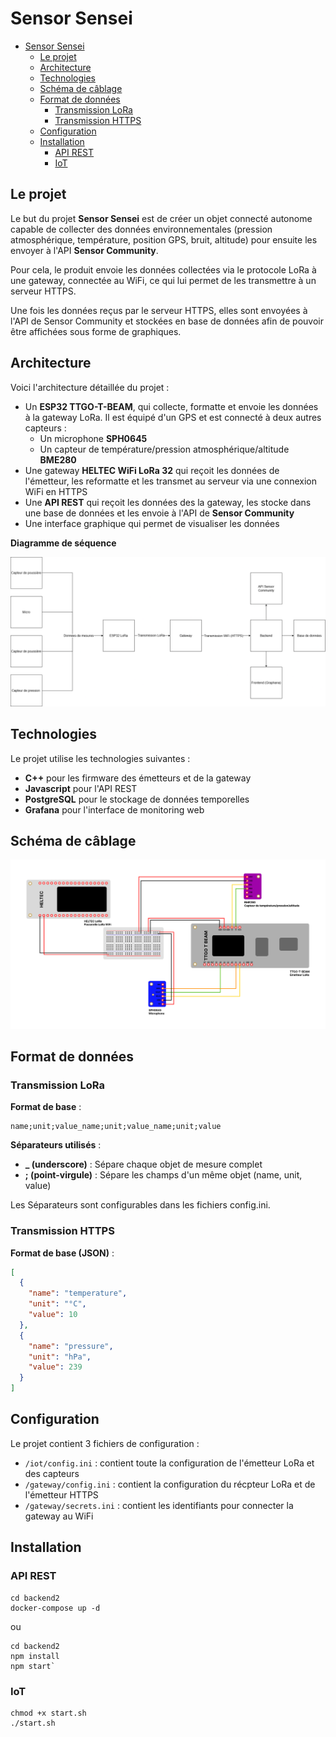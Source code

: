 # Sensor Sensei

- [Sensor Sensei](#sensor-sensei)
  * [Le projet](#le-projet)
  * [Architecture](#architecture)
  * [Technologies](#technologies)
  * [Schéma de câblage](#sch-ma-de-c-blage)
  * [Format de données](#format-de-donn-es)
    + [Transmission LoRa](#transmission-lora)
    + [Transmission HTTPS](#transmission-https)
  * [Configuration](#configuration)
  * [Installation](#installation)
    + [API REST](#api-rest)
    + [IoT](#iot)

## Le projet

Le but du projet **Sensor Sensei** est de créer un objet connecté autonome capable de collecter des données environnementales (pression atmosphérique, température, position GPS, bruit, altitude) pour ensuite les envoyer à l'API **Sensor Community**.

Pour cela, le produit envoie les données collectées via le protocole LoRa à une gateway, connectée au WiFi, ce qui lui permet de les transmettre à un serveur HTTPS.

Une fois les données reçus par le serveur HTTPS, elles sont envoyées à l'API de Sensor Community et stockées en base de données afin de pouvoir être affichées sous forme de graphiques.

## Architecture

Voici l'architecture détaillée du projet :
- Un **ESP32 TTGO-T-BEAM**, qui collecte, formatte et envoie les données à la gateway LoRa. Il est équipé d'un GPS et est connecté à deux autres capteurs :
  - Un microphone **SPH0645**
  - Un capteur de température/pression atmosphérique/altitude **BME280**
- Une gateway **HELTEC WiFi LoRa 32** qui reçoit les données de l'émetteur, les reformatte et les transmet au serveur via une connexion WiFi en HTTPS
- Une **API REST** qui reçoit les données des la gateway, les stocke dans une base de données et les envoie à l'API de **Sensor Community**
- Une interface graphique qui permet de visualiser les données

**Diagramme de séquence**

![Diagramme de séquence du système IoT LoRa](documentation/diagramme_sensor_sensei.png)

## Technologies

Le projet utilise les technologies suivantes :
- **C++** pour les firmware des émetteurs et de la gateway
- **Javascript** pour l'API REST
- **PostgreSQL** pour le stockage de données temporelles
- **Grafana** pour l'interface de monitoring web

## Schéma de câblage

![Schéma de câblage du système IoT LoRa](documentation/schema_cablage.png)

## Format de données

### Transmission LoRa

**Format de base** :

    name;unit;value_name;unit;value_name;unit;value
**Séparateurs utilisés** :
- **_ (underscore)** : Sépare chaque objet de mesure complet
- **; (point-virgule)** : Sépare les champs d'un même objet (name, unit, value)

Les Séparateurs sont configurables dans les fichiers config.ini.

### Transmission HTTPS

**Format de base (JSON)** :
```json
[
  {
    "name": "temperature",
    "unit": "°C",
    "value": 10
  },
  {
    "name": "pressure",
    "unit": "hPa",
    "value": 239
  }
]
```

## Configuration

Le projet contient 3 fichiers de configuration :
- `/iot/config.ini` : contient toute la configuration de l'émetteur LoRa et des capteurs
- `/gateway/config.ini` : contient la configuration du récpteur LoRa et de l'émetteur HTTPS
- `/gateway/secrets.ini` : contient les identifiants pour connecter la gateway au WiFi

## Installation

### API REST
    cd backend2
    docker-compose up -d

ou

    cd backend2
    npm install
    npm start`

### IoT

    chmod +x start.sh
    ./start.sh
